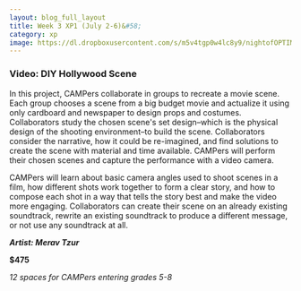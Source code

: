 ```yaml
---
layout: blog_full_layout
title: Week 3 XP1 (July 2-6)&#58; 
category: xp
image: https://dl.dropboxusercontent.com/s/m5v4tgp0w4lc8y9/nightofOPTIM.jpg?dl=0
---
```


### Video: DIY Hollywood Scene

In this project, CAMPers collaborate in groups to recreate a movie scene. Each group chooses a scene from a big budget movie and actualize it using only cardboard and newspaper to design props and costumes. Collaborators study the chosen scene's set design–which is the physical design of the shooting environment–to build the scene. Collaborators consider the narrative, how it could be re-imagined, and find solutions to create the scene with material and time available. CAMPers will perform their chosen scenes and capture the performance with a video camera. 

CAMPers will learn about basic camera angles used to shoot scenes in a film, how different shots work together to form a clear story, and how to compose each shot in a way that tells the story best and make the video more engaging. Collaborators can create their scene on an already existing soundtrack, rewrite an existing soundtrack to produce a different message, or not use any soundtrack at all. 


**_Artist: Merav Tzur_**

**$475**

*12 spaces for CAMPers entering grades 5-8*
